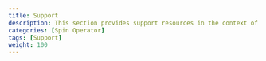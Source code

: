 ```yaml
---
title: Support
description: This section provides support resources in the context of Spin Operator
categories: [Spin Operator]
tags: [Support]
weight: 100
---
```


